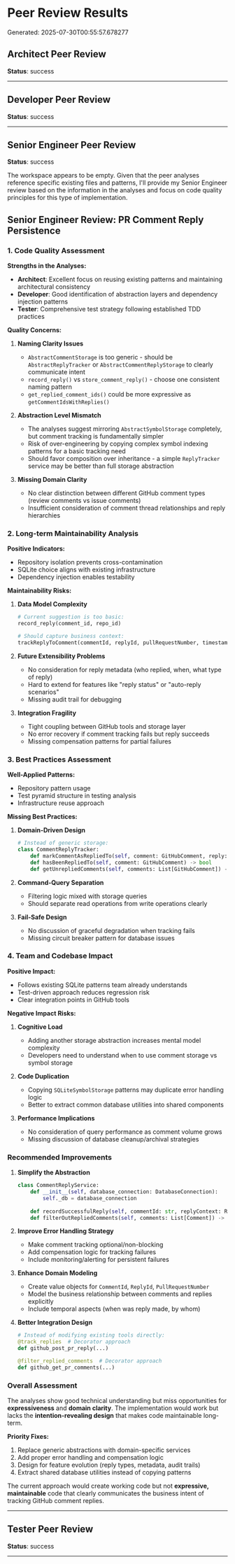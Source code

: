 # Peer Review Results

Generated: 2025-07-30T00:55:57.678277

## Architect Peer Review

**Status**: success



---

## Developer Peer Review

**Status**: success



---

## Senior Engineer Peer Review

**Status**: success

The workspace appears to be empty. Given that the peer analyses reference specific existing files and patterns, I'll provide my Senior Engineer review based on the information in the analyses and focus on code quality principles for this type of implementation.

## Senior Engineer Review: PR Comment Reply Persistence

### 1. **Code Quality Assessment**

**Strengths in the Analyses:**
- **Architect**: Excellent focus on reusing existing patterns and maintaining architectural consistency
- **Developer**: Good identification of abstraction layers and dependency injection patterns
- **Tester**: Comprehensive test strategy following established TDD practices

**Quality Concerns:**

1. **Naming Clarity Issues**
   - `AbstractCommentStorage` is too generic - should be `AbstractReplyTracker` or `AbstractCommentReplyStorage` to clearly communicate intent
   - `record_reply()` vs `store_comment_reply()` - choose one consistent naming pattern
   - `get_replied_comment_ids()` could be more expressive as `getCommentIdsWithReplies()`

2. **Abstraction Level Mismatch**
   - The analyses suggest mirroring `AbstractSymbolStorage` completely, but comment tracking is fundamentally simpler
   - Risk of over-engineering by copying complex symbol indexing patterns for a basic tracking need
   - Should favor composition over inheritance - a simple `ReplyTracker` service may be better than full storage abstraction

3. **Missing Domain Clarity**
   - No clear distinction between different GitHub comment types (review comments vs issue comments)
   - Insufficient consideration of comment thread relationships and reply hierarchies

### 2. **Long-term Maintainability Analysis**

**Positive Indicators:**
- Repository isolation prevents cross-contamination
- SQLite choice aligns with existing infrastructure
- Dependency injection enables testability

**Maintainability Risks:**

1. **Data Model Complexity**
   ```python
   # Current suggestion is too basic:
   record_reply(comment_id, repo_id)
   
   # Should capture business context:
   trackReplyToComment(commentId, replyId, pullRequestNumber, timestamp)
   ```

2. **Future Extensibility Problems**
   - No consideration for reply metadata (who replied, when, what type of reply)
   - Hard to extend for features like "reply status" or "auto-reply scenarios"
   - Missing audit trail for debugging

3. **Integration Fragility**
   - Tight coupling between GitHub tools and storage layer
   - No error recovery if comment tracking fails but reply succeeds
   - Missing compensation patterns for partial failures

### 3. **Best Practices Assessment**

**Well-Applied Patterns:**
- Repository pattern usage
- Test pyramid structure in testing analysis
- Infrastructure reuse approach

**Missing Best Practices:**

1. **Domain-Driven Design**
   ```python
   # Instead of generic storage:
   class CommentReplyTracker:
       def markCommentAsRepliedTo(self, comment: GitHubComment, reply: Reply) -> None
       def hasBeenRepliedTo(self, comment: GitHubComment) -> bool
       def getUnrepliedComments(self, comments: List[GitHubComment]) -> List[GitHubComment]
   ```

2. **Command-Query Separation**
   - Filtering logic mixed with storage queries
   - Should separate read operations from write operations clearly

3. **Fail-Safe Design**
   - No discussion of graceful degradation when tracking fails
   - Missing circuit breaker pattern for database issues

### 4. **Team and Codebase Impact**

**Positive Impact:**
- Follows existing SQLite patterns team already understands
- Test-driven approach reduces regression risk
- Clear integration points in GitHub tools

**Negative Impact Risks:**

1. **Cognitive Load**
   - Adding another storage abstraction increases mental model complexity
   - Developers need to understand when to use comment storage vs symbol storage

2. **Code Duplication**
   - Copying `SQLiteSymbolStorage` patterns may duplicate error handling logic
   - Better to extract common database utilities into shared components

3. **Performance Implications**
   - No consideration of query performance as comment volume grows
   - Missing discussion of database cleanup/archival strategies

### **Recommended Improvements**

1. **Simplify the Abstraction**
   ```python
   class CommentReplyService:
       def __init__(self, database_connection: DatabaseConnection):
           self._db = database_connection
           
       def recordSuccessfulReply(self, commentId: str, replyContext: ReplyContext) -> None
       def filterOutRepliedComments(self, comments: List[Comment]) -> List[Comment]
   ```

2. **Improve Error Handling Strategy**
   - Make comment tracking optional/non-blocking
   - Add compensation logic for tracking failures
   - Include monitoring/alerting for persistent failures

3. **Enhance Domain Modeling**
   - Create value objects for `CommentId`, `ReplyId`, `PullRequestNumber`
   - Model the business relationship between comments and replies explicitly
   - Include temporal aspects (when was reply made, by whom)

4. **Better Integration Design**
   ```python
   # Instead of modifying existing tools directly:
   @track_replies  # Decorator approach
   def github_post_pr_reply(...)
   
   @filter_replied_comments  # Decorator approach  
   def github_get_pr_comments(...)
   ```

### **Overall Assessment**

The analyses show good technical understanding but miss opportunities for **expressiveness** and **domain clarity**. The implementation would work but lacks the **intention-revealing design** that makes code maintainable long-term.

**Priority Fixes:**
1. Replace generic abstractions with domain-specific services
2. Add proper error handling and compensation logic  
3. Design for feature evolution (reply types, metadata, audit trails)
4. Extract shared database utilities instead of copying patterns

The current approach would create working code but not **expressive, maintainable** code that clearly communicates the business intent of tracking GitHub comment replies.

---

## Tester Peer Review

**Status**: success



---

